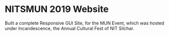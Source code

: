 # NITSMUN 2019 Website
Built a complete Responsive GUI Site, for the MUN Event, which was hosted under Incandescence, the Annual Cultural Fest of NIT Silchar.
